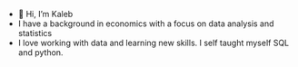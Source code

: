 - 👋 Hi, I’m Kaleb
- I have a background in economics with a focus on data analysis and statistics
- I love working with data and learning new skills. I self taught myself SQL and python.
  


<!---
cillakale/cillakale is a ✨ special ✨ repository because its `README.md` (this file) appears on your GitHub profile.
You can click the Preview link to take a look at your changes.
--->
